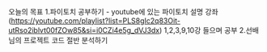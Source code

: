오늘의 목표
1.파이토치 공부하기 - youtube에 있는 파이토치 설명 강좌(https://youtube.com/playlist?list=PLS8gIc2q83Oit-utRso2iblvt00fZOw85&si=i0CZi4e5g_dVJ3dx) 1,2,3,9,10강 들으며 공부
2.선배님의 프로젝트 코드 절반 분석하기

